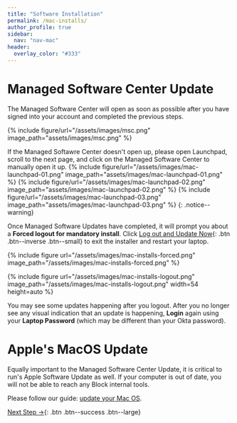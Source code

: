 ```yaml
---
title: "Software Installation"
permalink: /mac-installs/
author_profile: true
sidebar:
  nav: "nav-mac"
header:
  overlay_color: "#333"
---
```


# Managed Software Center Update

The Managed Software Center will open as soon as possible after you have signed into your account and completed the previous steps. 

{% include figure/url="/assets/images/msc.png" image_path="assets/images/msc.png" %}


If the Managed Softawre Center doesn't open up, please open Launchpad, scroll to the next page, and click on the Managed Software Center to manually open it up. 
{% include figure/url="/assets/images/mac-launchpad-01.png" image_path="assets/images/mac-launchpad-01.png" %}
{% include figure/url="/assets/images/mac-launchpad-02.png" image_path="assets/images/mac-launchpad-02.png" %}
{% include figure/url="/assets/images/mac-launchpad-03.png" image_path="assets/images/mac-launchpad-03.png" %}
{: .notice--warning}

Once Managed Software Updates have completed, it will prompt you about a __Forced logout for mandatory install__. 
Click [Log out and Update Now](){: .btn .btn--inverse .btn--small} to exit the installer and restart your laptop.

{% include figure url="/assets/images/mac-installs-forced.png" image_path="/assets/images/mac-installs-forced.png" %}

{% include figure url="/assets/images/mac-installs-logout.png" image_path="/assets/images/mac-installs-logout.png" width=54
    height=auto %}

You may see some updates happening after you logout. After you no longer see any visual indication that an update is happening, __Login__ again using your __Laptop Password__ (which may be different than your Okta password).

# Apple's MacOS Update
Equally important to the Managed Software Center Update, it is critical to run's Apple Software Update as well. If your computer is out of date, you will not be able to reach any Block internal tools.

Please follow our guide: [update your Mac OS](/mac-os-update).


[Next Step &rarr;](/mac-chrome){: .btn .btn--success .btn--large}
